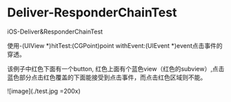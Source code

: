 # Deliver-ResponderChainTest
iOS-Deliver&amp;ResponderChainTest

使用-(UIView *)hitTest:(CGPoint)point withEvent:(UIEvent *)event点击事件的穿透。


该例子中红色下面有一个button, 红色上面有个蓝色view（红色的subview）,点击蓝色部分点击红色覆盖的下面能接受到点击事件，而点击红色区域则不能。



![image](./test.jpg  =200x)